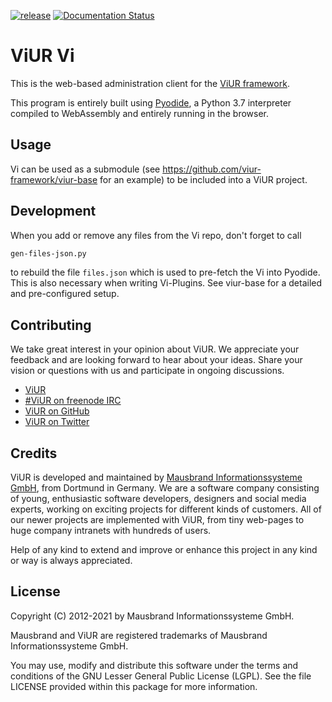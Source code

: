 [![release](https://github.com/viur-framework/viur-vi/actions/workflows/main.yml/badge.svg)](https://github.com/viur-framework/viur-vi/actions/workflows/main.yml)
[![Documentation Status](https://readthedocs.org/projects/viur-vi/badge/?version=latest)](https://viur-vi.readthedocs.io/en/latest/?badge=latest)

# ViUR Vi

This is the web-based administration client for the [ViUR framework](https://www.viur.dev).

This program is entirely built using [Pyodide](https://github.com/iodide-project/pyodide), a Python 3.7 interpreter compiled to WebAssembly and entirely running in the browser.

## Usage

Vi can be used as a submodule (see https://github.com/viur-framework/viur-base for an example) to be included into a ViUR project. 

## Development

When you add or remove any files from the Vi repo, don't forget to call

```bash
gen-files-json.py
```

to rebuild the file `files.json` which is used to pre-fetch the Vi into Pyodide. This is also necessary when writing Vi-Plugins. See viur-base for a detailed and pre-configured setup.

## Contributing

We take great interest in your opinion about ViUR. We appreciate your feedback and are looking forward to hear about your ideas. Share your vision or questions with us and participate in ongoing discussions.

- [ViUR](https://www.viur.dev)
- [#ViUR on freenode IRC](https://webchat.freenode.net/?channels=viur)
- [ViUR on GitHub](https://github.com/viur-framework)
- [ViUR on Twitter](https://twitter.com/weloveViUR)

## Credits

ViUR is developed and maintained by [Mausbrand Informationssysteme GmbH](https://www.mausbrand.de/en), from Dortmund in Germany. We are a software company consisting of young, enthusiastic software developers, designers and social media experts, working on exciting projects for different kinds of customers. All of our newer projects are implemented with ViUR, from tiny web-pages to huge company intranets with hundreds of users.

Help of any kind to extend and improve or enhance this project in any kind or way is always appreciated.

## License

Copyright (C) 2012-2021 by Mausbrand Informationssysteme GmbH.

Mausbrand and ViUR are registered trademarks of Mausbrand Informationssysteme GmbH.

You may use, modify and distribute this software under the terms and conditions of the GNU Lesser General Public License (LGPL). See the file LICENSE provided within this package for more information.
